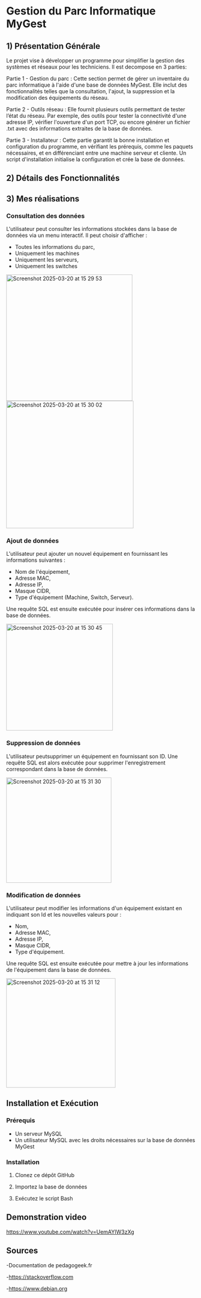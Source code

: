 # Gestion du Parc Informatique MyGest

## 1) Présentation Générale
Le projet vise à développer un programme pour simplifier la gestion des systèmes et réseaux pour les techniciens. Il est decompose en 3 parties:

Partie 1 - Gestion du parc : Cette section permet de gérer un inventaire du parc informatique à l'aide d'une base de données MyGest. Elle inclut des fonctionnalités telles que la consultation, l'ajout, la suppression et la modification des équipements du réseau.

Partie 2 - Outils réseau : Elle fournit plusieurs outils permettant de tester l’état du réseau. Par exemple, des outils pour tester la connectivité d'une adresse IP, vérifier l'ouverture d'un port TCP, ou encore générer un fichier .txt avec des informations extraites de la base de données.

Partie 3 - Installateur : Cette partie garantit la bonne installation et configuration du programme, en vérifiant les prérequis, comme les paquets nécessaires, et en différenciant entre une machine serveur et cliente. Un script d'installation initialise la configuration et crée la base de données.

## 2) Détails des Fonctionnalités

## 3) Mes réalisations

### Consultation des données
L'utilisateur peut consulter les informations stockées dans la base de données via un menu interactif. Il peut choisir d'afficher :
- Toutes les informations du parc,
- Uniquement les machines
- Uniquement les serveurs,
- Uniquement les switches

  
<img width="336" alt="Screenshot 2025-03-20 at 15 29 53" src="https://github.com/user-attachments/assets/21978ecb-80ca-43d4-96db-f53fda6e7069" />

  
<img width="339" alt="Screenshot 2025-03-20 at 15 30 02" src="https://github.com/user-attachments/assets/d46cb77a-8b7d-4e39-a122-ebd88bef84ee" />


### Ajout de données
L'utilisateur peut ajouter un nouvel équipement en fournissant les informations suivantes :
- Nom de l'équipement,
- Adresse MAC,
- Adresse IP,
- Masque CIDR,
- Type d'équipement (Machine, Switch, Serveur).

Une requête SQL est ensuite exécutée pour insérer ces informations dans la base de données.

<img width="284" alt="Screenshot 2025-03-20 at 15 30 45" src="https://github.com/user-attachments/assets/cd16ae5f-049f-4257-b687-5e8422311882" />


### Suppression de données
L'utilisateur peutsupprimer un équipement en fournissant son ID. Une requête SQL est alors exécutée pour supprimer l'enregistrement correspondant dans la base de données.

<img width="280" alt="Screenshot 2025-03-20 at 15 31 30" src="https://github.com/user-attachments/assets/8dea34bf-a62d-4d94-9dde-cc76726d804e" />


### Modification de données
L'utilisateur peut modifier les informations d'un équipement existant en indiquant son Id et les nouvelles valeurs pour :
- Nom,
- Adresse MAC,
- Adresse IP,
- Masque CIDR,
- Type d'équipement.

Une requête SQL est ensuite exécutée pour mettre à jour les informations de l'équipement dans la base de données.

<img width="291" alt="Screenshot 2025-03-20 at 15 31 12" src="https://github.com/user-attachments/assets/d5d02541-9ccf-4bd8-80df-dcc23ba77062" />


## Installation et Exécution
### Prérequis
- Un serveur MySQL 
- Un utilisateur MySQL avec les droits nécessaires sur la base de données MyGest


### Installation
1. Clonez ce dépôt GitHub 

2. Importez la base de données 

3. Exécutez le script Bash 


## Demonstration video

https://www.youtube.com/watch?v=UemAYIW3zXg


## Sources

-Documentation de pedagogeek.fr

-https://stackoverflow.com

-https://www.debian.org


